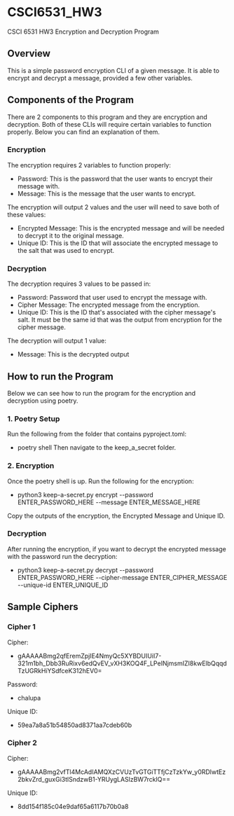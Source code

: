 # CSCI6531_HW3
CSCI 6531 HW3 Encryption and Decryption Program

## Overview
This is a simple password encryption CLI of a given message. It is able to encrypt and decrypt a message, provided a few other variables.

## Components of the Program
There are 2 components to this program and they are encryption and decryption. Both of these CLIs will require certain variables to function properly. Below you can find an explanation of them.
### Encryption
The encryption requires 2 variables to function properly:
- Password: This is the password that the user wants to encrypt their message with.
- Message: This is the message that the user wants to encrypt.

The encryption will output 2 values and the user will need to save both of these values:
- Encrypted Message: This is the encrypted message and will be needed to decrypt it to the original message.
- Unique ID: This is the ID that will associate the encrypted message to the salt that was used to encrypt.

### Decryption
The decryption requires 3 values to be passed in:
- Password: Password that user used to encrypt the message with.
- Cipher Message: The encrypted message from the encryption.
- Unique ID: This is the ID that's associated with the cipher message's salt. It must be the same id that was the output from encryption for the cipher message.

The decryption will output 1 value:
- Message: This is the decrypted output


## How to run the Program
Below we can see how to run the program for the encryption and decryption using poetry.
### 1. Poetry Setup
Run the following from the folder that contains pyproject.toml:
- poetry shell
Then navigate to the keep_a_secret folder.

### 2. Encryption
Once the poetry shell is up. Run the following for the encryption:
- python3 keep-a-secret.py encrypt --password ENTER_PASSWORD_HERE --message ENTER_MESSAGE_HERE

Copy the outputs of the encryption, the Encrypted Message and Unique ID.

### Decryption
After running the encryption, if you want to decrypt the encrypted message with the password run the decryption:
- python3 keep-a-secret.py decrypt --password ENTER_PASSWORD_HERE --cipher-message ENTER_CIPHER_MESSAGE --unique-id ENTER_UNIQUE_ID

## Sample Ciphers
### Cipher 1
Cipher:
- gAAAAABmg2qfEremZpjIE4NmyQc5XYBDUIUiI7-321m1bh_Dbb3RuRixv6edQvEV_vXH3KOQ4F_LPeINjmsmIZI8kwElbQqqdTzUGRkHiYSdfceK312hEV0=

Password:
- chalupa

Unique ID:
- 59ea7a8a51b54850ad8371aa7cdeb60b

### Cipher 2
Cipher:
- gAAAAABmg2vfTl4McAdIAMQXzCVUzTvGTGiTTfjCzTzkYw_y0RDlwtEz2bkvZrd_guxGi3tlSndzwB1-YRUygLASlzBW7rckIQ==

Unique ID:
- 8dd154f185c04e9daf65a6117b70b0a8